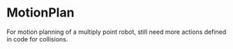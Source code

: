# MotionPlan
For motion planning of a multiply point robot, still need more actions defined in code for collisions.
